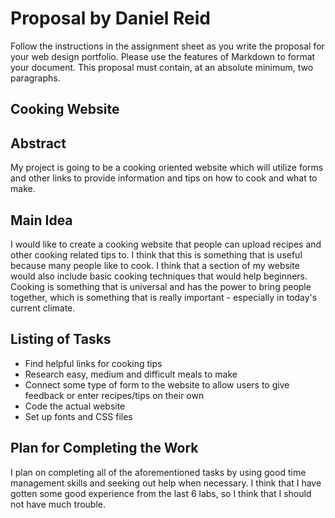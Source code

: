# Proposal by Daniel Reid

Follow the instructions in the assignment sheet as you write the proposal for
your web design portfolio. Please use the features of Markdown to format your
document. This proposal must contain, at an absolute minimum, two paragraphs.

## Cooking Website

## Abstract

My project is going to be a cooking oriented website which will utilize forms and other links to provide information and tips on how to cook and what to make.

## Main Idea

I would like to create a cooking website that people can upload recipes and other cooking related tips to. I think that this is something that is useful because many people like to cook. I think that a section of my website would also include basic cooking techniques that would help beginners. Cooking is something that is universal and has the power to bring people together, which is something that is really important - especially in today's current climate.

## Listing of Tasks

- Find helpful links for cooking tips
- Research easy, medium and difficult meals to make
- Connect some type of form to the website to allow users to give feedback or enter recipes/tips on their own
- Code the actual website
- Set up fonts and CSS files

## Plan for Completing the Work

I plan on completing all of the aforementioned tasks by using good time management skills and seeking out help when necessary. I think that I have gotten some good experience from the last 6 labs, so I think that I should not have much trouble.
